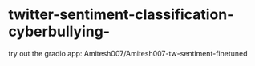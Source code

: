# twitter-sentiment-classification-cyberbullying-
try out the gradio app:
Amitesh007/Amitesh007-tw-sentiment-finetuned
